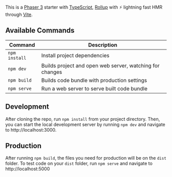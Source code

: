 This is a [Phaser 3](https://github.com/photonstorm/phaser) starter with [TypeScript](https://www.typescriptlang.org/), [Rollup](https://rollupjs.org) with ⚡️ lightning fast HMR through [Vite](https://vitejs.dev/).

## Available Commands

| Command       | Description                                              |
| ------------- | -------------------------------------------------------- |
| `npm install` | Install project dependencies                             |
| `npm dev`     | Builds project and open web server, watching for changes |
| `npm build`   | Builds code bundle with production settings              |
| `npm serve`   | Run a web server to serve built code bundle              |

## Development

After cloning the repo, run `npm install` from your project directory. Then, you can start the local development
server by running `npm dev` and navigate to http://localhost:3000.

## Production

After running `npm build`, the files you need for production will be on the `dist` folder. To test code on your `dist` folder, run `npm serve` and navigate to http://localhost:5000
